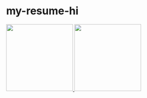 # my-resume-hi
<div>
<a href="https://github.com/
kauavalladares">
<img height="180em" src="https://github-readme-stats.vercel.app/api/top-langs/?
kauavalladares&layout=compact&langs_count=7&theme=dracula"/>
<img height="180em" src="https://github-readme-stats.vercel.app/api?
kauavalladares&show_icons=true&theme=dracula&include_all_commits=true&count_private=true"/>
</div>
